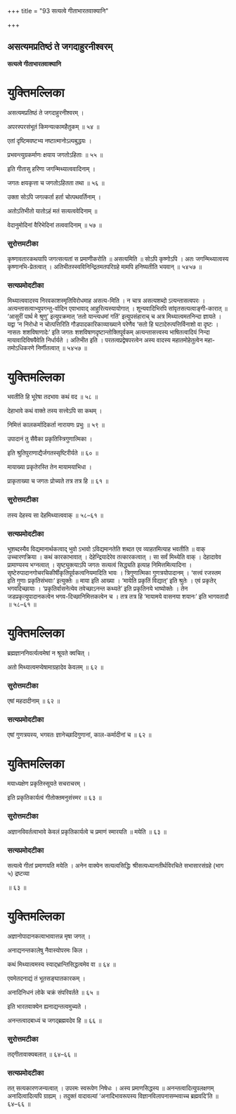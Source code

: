 +++
title = "93 सत्यत्वे गीताभारतवाक्यानि"

+++


## असत्यमप्रतिष्ठं ते जगदाहुरनीश्वरम्

**सत्यत्वे गीताभारतवाक्यानि**

# **युक्तिमल्लिका**

असत्यमप्रतिष्ठं ते जगदाहुरनीश्वरम् ।

अपरस्परसंभूतं किमन्यत्कामहैतुकम् ॥ ५४ ॥

एतां दृष्टिमवष्टभ्य नष्टात्मानोऽल्पबुद्धयः ।

प्रभवन्त्युग्रकर्माणः क्षयाय जगतोऽहिताः ॥ ५५ ॥

इति गीतासु हरिणा जगन्मिथ्यात्ववादिनाम् ।

जगतः क्षयकृत्ता च जगतोऽहितता तथा ॥ ५६ ॥

उक्ता सोऽपि जगत्कर्ता हर्ता चोत्पथवर्तिनाम् ।

अतोऽतिभीतो यातोऽहं मतं सत्यत्ववेदिनाम् ॥

वेदानुमोदिनां वैरिभेदिनां तत्ववादिनाम् ॥ ५७ ॥

### **सुरोत्तमटीका**

कृष्णावतारकथयापि जगत्सत्यतां स प्रमाणीकरोति ॥ असत्यमिति ॥ सोऽपि कृष्णोऽपि । अतः जगन्मिथ्यात्वस्य कृष्णानभि-प्रेतत्वात् । अतिभीतस्स्वविनिन्द्रितमतपरिग्रहे मामपि हनिष्यतीति भयवान् ॥ ५४५७ ॥

### **सत्यप्रमोदटीका**

मिथ्यात्ववादस्य निरवकाशस्मृतिविरोधमाह असत्य-मिति । न चात्र असत्यशब्दो ऽत्यन्तासत्वपरः । अत्यन्तासत्वाभ्युपगन्तु-र्वादिन एवाभावाद् आहुरित्यस्यायोगात् । शून्यवादिभिरपि सांवृतसत्यत्वाङ्गी-कारात् ॥ ‘आसुरीं पार्थ मे श्रुणु’ इत्युपक्रमात् ‘ततो यान्त्यधमां गतिं’ इत्युपसंहाराच् च अत्र मिथ्यात्वमतनिन्दा ज्ञायते । यद्वा ‘न निरोधो न चोत्पत्तिरिति गौडपादकारिकाव्याख्याने परेणैव ‘सतो हि घटादेरुत्पत्तिर्विनाशो वा दृष्टः । नासतः शशविषाणादेः’ इति जगतः शशविषाणदृष्टान्तोक्तिपूर्वकम् अत्यन्तासत्त्वस्य भाषितत्वादियं निन्दा मायावादिविषयैवेति निर्धार्यते । अतिभीत इति । परतत्वप्रद्वेषपरत्वेन अस्य वादस्य महातमोहेतुत्वेन महा-तमोऽधिकरणे निर्णीतत्वात् ॥ ५४५७ ॥

# **युक्तिमल्लिका**

भवतीति हि भूरेषा तदभावः कथं वद ॥ ५८ ॥

देहाभावे कथं वाक्ते तस्य सत्त्वेऽपि सा कथम् ।

निमित्तं कालकर्मादिकर्ता नारायणः प्रभुः ॥ ५९ ॥

उपादानं तु सैवैका प्रकृतिस्त्रिगुणात्मिका ।

इति श्रुतिपुराणाद्यैर्जगतस्सृष्टिरीर्यते ॥ ६० ॥

मायाख्या प्रकृतेरस्ति तेन मायामयाभिधा ।

प्राकृताख्या च जगतः प्रोच्यते तत्र तत्र हि ॥ ६१ ॥

### **सुरोत्तमटीका**

तस्य देहस्य सा देहमिथ्यात्ववाक् ॥ ५८–६१ ॥

### **सत्यप्रमोदटीका**

भूशब्दस्यैव विद्यमानार्थकत्वाद् भुवो ऽभावो ऽविद्यमानतेति शब्दत एव व्याहतमित्याह भवतीति ॥ वाक् उच्चारणक्रिया । कथं कारकाभावात् । देहेन्द्रियादेरेव तत्कारकत्वात् । सा सर्वं मिथ्येति वाक् । देहादावेव प्रामाण्यस्य भग्नत्वात् । सृष्ट्युक्त्याऽपि जगतः सत्यत्वं सिद्ध्यति इत्याह निमित्तमित्यादिना । सृष्टेरुपादानगोचरचिकीर्षीकृतिपूर्वकत्वनियमादिति भावः । त्रिगुणात्मिका गुणत्रयोपादानम् । ‘सत्त्वं रजस्तम इति गुणाः प्रकृतिसंभवाः’ इत्युक्तेः ॥ माया इति आख्या । ‘मायेति प्रकृतिं विद्यात्’ इति श्रुतेः । एवं प्रकृतेर् भगवदिच्छायाः । ‘प्रकृतिर्वासनेत्येव तवेच्छाऽनन्त कथ्यते’ इति प्रकृतिनये भाष्योक्तेः । तेन जडप्रकृत्युपादानकत्वेन भगव-दिच्छानिमित्तकत्वेन च । तत्र तत्र हि ‘मायामये वासनया शयानः’ इति भागवतादौ ॥ ५८–६१ ॥

# **युक्तिमल्लिका**

ब्रह्मज्ञाननिवर्त्यत्वमेषां न श्रूयते क्वचित् ।

अतो मिथ्यात्वमप्येषामाग्रहादेव केवलम् ॥ ६२ ॥

### **सुरोत्तमटीका**

एषां महदादीनाम् ॥ ६२ ॥

### **सत्यप्रमोदटीका**

एषां गुणत्रयस्य, भगवतः ज्ञानेच्छादिगुणानां, काल-कर्मादीनां च ॥ ६२ ॥

# **युक्तिमल्लिका**

मयाध्यक्षेण प्रकृतिस्सूयते सचराचरम् ।

इति प्रकृतिकार्यत्वं गीतोक्तमनुसंस्मर ॥ ६३ ॥

### **सुरोत्तमटीका**

अज्ञानविवर्तत्वाभावे केवलं प्रकृतिकार्यत्वे च प्रमाणं स्मारयति ॥ मयेति ॥ ६३ ॥

### **सत्यप्रमोदटीका**

सत्यत्वे गीतां प्रमाणयति मयेति । अनेन वाक्येन सत्यत्वसिद्धिः श्रीसत्यध्यानतीर्थविरचिते सभासारसंग्रहे (भाग ५) द्रष्टव्या

॥ ६३ ॥

# **युक्तिमल्लिका**

अज्ञानोपादानकत्वाभावात्तन्न मृषा जगत् ।

अनाद्यनन्तकालेषु नैवास्योपरमः किल ।

कथं मिथ्यात्वमस्य स्याद्भ्रान्तिसिद्धत्वमेव वा ॥ ६४ ॥

एवमेतदनाद्यं तं भूतसङ्घातकारकम् ।

अनादिनिधनं लोके चक्रं संपरिवर्तते ॥ ६५ ॥

इति भारतवाक्येन ह्यनाद्यन्तत्वमुच्यते ।

अनन्तत्वादबाध्यं च जगद्ब्रह्मवदेव हि ॥ ६६ ॥

### **सुरोत्तमटीका**

तद्गीतावाक्यबलात् ॥ ६४–६६ ॥

### **सत्यप्रमोदटीका**

तत् सत्यकारणजन्यत्वात् । उपरमः स्वरूपेण निषेधः । अस्य प्रमाणसिद्धस्य ॥ अनन्तत्वादित्युपलक्षणम् अनादित्वादित्यपि ग्राह्यम् । तदुक्तं वादावल्यां ‘अनादिभावरूपस्य विज्ञानविलापनासम्भवाच्च ब्रह्मवदि’ति ॥ ६४–६६ ॥

